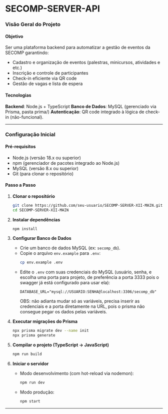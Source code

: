 # **SECOMP-SERVER-API**

### **Visão Geral do Projeto**
#### **Objetivo**
Ser uma plataforma backend para automatizar a gestão de eventos da SECOMP garantindo:
- Cadastro e organização de eventos (palestras, minicursos, atividades e etc.)
- Inscrição e controle de participantes 
- Check-in eficiente via QR code
- Gestão de vagas e lista de espera
#### **Tecnologias**
**Backend**: Node.js + TypeScript
**Banco de Dados**: MySQL (gerenciado via Prisma, pasta prima/)
**Autenticação**: QR code integrado à lógica de check-in (não-funcional).

---

### **Configuração Inicial**

#### **Pré-requisitos**
- Node.js (versão 18.x ou superior)
- npm (gerenciador de pacotes integrado ao Node.js)
- MySQL (versão 8.x ou superior)
- Git (para clonar o repositório)

#### **Passo a Passo**

1. **Clonar o repositório**  
   ```bash
   git clone https://github.com/seu-usuario/SECOMP-SERVER-XII-MAIN.git
   cd SECOMP-SERVER-XII-MAIN
   ```

2. **Instalar dependências**  
   ```bash
   npm install
   ```

3. **Configurar Banco de Dados**  
   - Crie um banco de dados MySQL (ex: `secomp_db`).  
   - Copie o arquivo `env.example` para `.env`:  
     ```bash
     cp env.example .env
     ```
   - Edite o `.env` com suas credenciais do MySQL (usuário, senha, e escolha uma porta para projeto, de preferência a porta 3333 pois o swagger já está configurado para usar ela):    
     ```env
     DATABASE_URL="mysql://USUARIO:SENHA@localhost:3306/secomp_db"
     ```
     OBS: não adianta mudar só as variáveis, precisa inserir as credenciais e a porta diretamente na URL, pois o prisma não consegue pegar os dados pelas variáveis.

4. **Executar migrações do Prisma**  
   ```bash
   npx prisma migrate dev --name init
   npx prisma generate
   ```

5. **Compilar o projeto (TypeScript → JavaScript)**  
   ```bash
   npm run build
   ```

6. **Iniciar o servidor**  
   - Modo desenvolvimento (com hot-reload via nodemon):  
     ```bash
     npm run dev
     ```
   - Modo produção:  
     ```bash
     npm start
     ```

---



